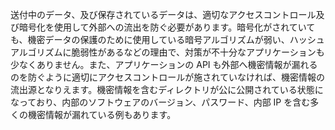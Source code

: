 
送付中のデータ、及び保存されているデータは、適切なアクセスコントロール及び暗号化を使用して外部への流出を防ぐ必要があります。暗号化がされていても、機密データの保護のために使用している暗号アルゴリズムが弱い、ハッシュアルゴリズムに脆弱性があるなどの理由で、対策が不十分なアプリケーションも少なくありません。また、アプリケーションの API も外部へ機密情報が漏れるのを防ぐように適切にアクセスコントロールが施されていなければ、機密情報の流出源となりえます。機密情報を含むディレクトリが公に公開されている状態になっており、内部のソフトウェアのバージョン、パスワード、内部 IP を含む多くの機密情報が漏れている例もあります。

